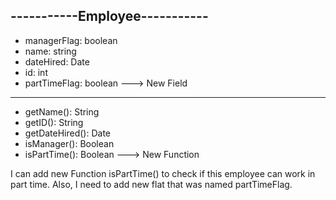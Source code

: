 -----------Employee-----------
------------------------------
- managerFlag: boolean
- name: string
- dateHired: Date
- id: int
- partTimeFlag: boolean ---> New Field
------------------------------
+ getName(): String
+ getID(): String
+ getDateHired(): Date
+ isManager(): Boolean
+ isPartTime(): Boolean ---> New Function

I can add new Function isPartTime() to check if this employee can work in part time.
Also, I need to add new flat that was named partTimeFlag.